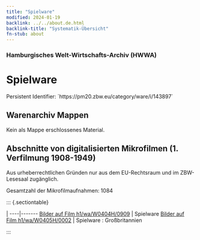 ```yaml
---
title: "Spielware"
modified: 2024-01-19
backlink: ../../about.de.html
backlink-title: "Systematik-Übersicht"
fn-stub: about
---
```


### Hamburgisches Welt-Wirtschafts-Archiv (HWWA)

# Spielware

<div class="hint">Persistent Identifier: `https://pm20.zbw.eu/category/ware/i/143897`</div>







## Warenarchiv Mappen





Kein als Mappe erschlossenes Material.



<a id="filmsections" />

## Abschnitte von digitalisierten Mikrofilmen (1. Verfilmung 1908-1949)

<p>Aus urheberrechtlichen Gründen nur aus dem EU-Rechtsraum und im ZBW-Lesesaal zugänglich.</p>


<p>Gesamtzahl der Mikrofilmaufnahmen: 1084</p>





::: {.sectiontable}

 | 
----|-------
<a class="btn" href="https://pm20.zbw.eu/film/h1/wa/W0404H/0909" rel="nofollow">Bilder auf Film h1/wa/W0404H/0909</a> | Spielware
<a class="btn" href="https://pm20.zbw.eu/film/h1/wa/W0405H/0002" rel="nofollow">Bilder auf Film h1/wa/W0405H/0002</a> | Spielware : Großbritannien


:::
















